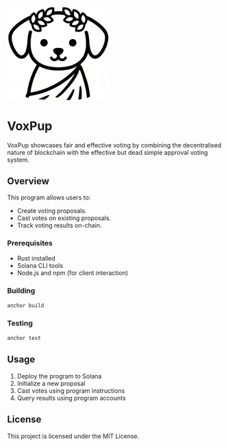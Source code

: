 <img alt="voxpup" width="240" src="https://github.com/NGK02/voting-program/blob/master/assets/voxpup-icon-short-rounded.png">

# VoxPup

VoxPup showcases fair and effective voting by combining the decentralised nature of blockchain with the effective but dead simple approval voting system.

## Overview

This program allows users to:
- Create voting proposals.
- Cast votes on existing proposals.
- Track voting results on-chain.

### Prerequisites
- Rust installed
- Solana CLI tools
- Node.js and npm (for client interaction)

### Building
```bash
anchor build
```

### Testing
```bash
anchor test
```

## Usage

1. Deploy the program to Solana
2. Initialize a new proposal
3. Cast votes using program instructions
4. Query results using program accounts

## License

This project is licensed under the MIT License.